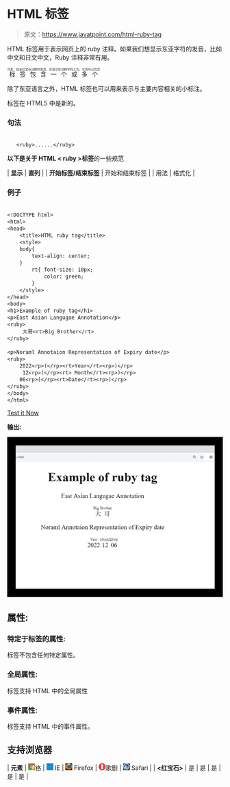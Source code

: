 # HTML <ruby>标签</ruby>

> 原文：<https://www.javatpoint.com/html-ruby-tag>

HTML <ruby>标签用于表示网页上的 ruby 注释。如果我们想显示东亚字符的发音，比如中文和日文中文，Ruby 注释非常有用。</ruby>

<ruby>标签包含一个或多个<rt>元素，给出红宝石注释的发音，并显示在注释字符上方。它还可以包含</rt><rp>(可选)元素，该元素用作不支持 ruby 注释的浏览器的后括号。</rp></ruby>

除了东亚语言之外，HTML <ruby>标签也可以用来表示与主要内容相关的小标注。</ruby>

<ruby>标签在 HTML5 中是新的。</ruby>

### 句法

```

   <ruby>......</ruby>

```

**以下是关于 HTML < ruby >标签**的一些规范

| **显示** | **直列** |
| **开始标签/结束标签** | 开始和结束标签 |
| 用法 | 格式化 |

### 例子

```

<!DOCTYPE html>
<html>
<head>
	<title>HTML ruby tag</title>
	<style>
	body{
		text-align: center;
	}
		rt{ font-size: 10px;
			color: green;
		}
	</style>
</head>
<body>
<h1>Example of ruby tag</h1>
<p>East Asian Langugae Annotation</p>
<ruby>
	 大哥<rt>Big Brother</rt>
</ruby>

<p>Noraml Annotaion Representation of Expiry date</p>
<ruby>
	2022<rp>(</rp><rt>Year</rt><rp>)</rp>
	 12<rp>(</rp><rt> Month</rt><rp>)</rp>
	06<rp>(</rp><rt>Date</rt><rp>)</rp>
</ruby>
</body>
</html>

```

[Test it Now](https://www.javatpoint.com/oprweb/test.jsp?filename=htmlrubytag)

**输出:**

![HTML ruby tag](img/986d8b21f5e54a00045ee67f84af8391.png)

## 属性:

### 特定于标签的属性:

<ruby>标签不包含任何特定属性。</ruby>

### 全局属性:

<ruby>标签支持 HTML 中的全局属性</ruby>

### 事件属性:

<ruby>标签支持 HTML 中的事件属性。</ruby>

## 支持浏览器

| **元素** | ![chrome browser](img/4fbdc93dc2016c5049ed108e7318df19.png)铬 | ![ie browser](img/83dd23df1fe8373fd5bf054b2c1dd88b.png) IE | ![firefox browser](img/4f001fff393888a8a807ed29b28145d1.png) Firefox | ![opera browser](img/6cad4a592cc69a052056a0577b4aac65.png)歌剧 | ![safari browser](img/a0f6a9711a92203c5dc5c127fe9c9fca.png) Safari |
| **<红宝石>** | 是 | 是 | 是 | 是 | 是 |